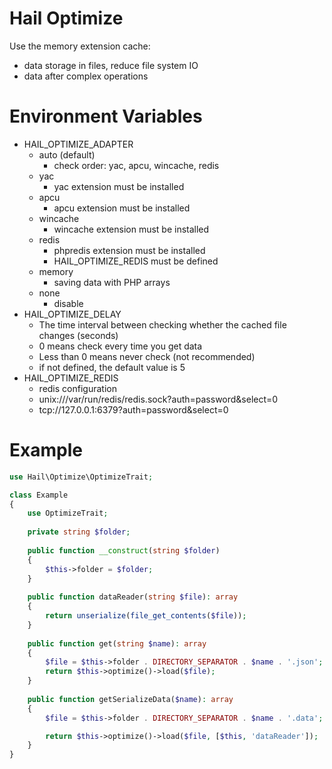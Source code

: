 # Hail Optimize
Use the memory extension cache:
- data storage in files, reduce file system IO
- data after complex operations


# Environment Variables
- HAIL_OPTIMIZE_ADAPTER
    - auto (default)
        - check order: yac, apcu, wincache, redis
    - yac
        - yac extension must be installed
    - apcu
        - apcu extension must be installed
    - wincache
        - wincache extension must be installed
    - redis
        - phpredis extension must be installed
        - HAIL_OPTIMIZE_REDIS must be defined
    - memory
        - saving data with PHP arrays
    - none
        - disable
- HAIL_OPTIMIZE_DELAY
    - The time interval between checking whether the cached file changes (seconds)
    - 0 means check every time you get data
    - Less than 0 means never check (not recommended)
    - if not defined, the default value is 5
- HAIL_OPTIMIZE_REDIS
    - redis configuration
    - unix:///var/run/redis/redis.sock?auth=password&select=0
    - tcp://127.0.0.1:6379?auth=password&select=0

# Example
```php
use Hail\Optimize\OptimizeTrait;

class Example
{
    use OptimizeTrait;
    
    private string $folder;
    
    public function __construct(string $folder)
    {
        $this->folder = $folder;
    }
    
    public function dataReader(string $file): array
    {
        return unserialize(file_get_contents($file));
    }
    
    public function get(string $name): array
    {
        $file = $this->folder . DIRECTORY_SEPARATOR . $name . '.json';
        return $this->optimize()->load($file);
    }
    
    public function getSerializeData($name): array
    {
        $file = $this->folder . DIRECTORY_SEPARATOR . $name . '.data';

        return $this->optimize()->load($file, [$this, 'dataReader']);
    }
}
```
